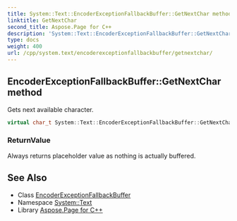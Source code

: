 ```yaml
---
title: System::Text::EncoderExceptionFallbackBuffer::GetNextChar method
linktitle: GetNextChar
second_title: Aspose.Page for C++
description: 'System::Text::EncoderExceptionFallbackBuffer::GetNextChar method. Gets next available character in C++.'
type: docs
weight: 400
url: /cpp/system.text/encoderexceptionfallbackbuffer/getnextchar/
---
```

## EncoderExceptionFallbackBuffer::GetNextChar method


Gets next available character.

```cpp
virtual char_t System::Text::EncoderExceptionFallbackBuffer::GetNextChar() override
```


### ReturnValue

Always returns placeholder value as nothing is actually buffered.

## See Also

* Class [EncoderExceptionFallbackBuffer](../)
* Namespace [System::Text](../../)
* Library [Aspose.Page for C++](../../../)
